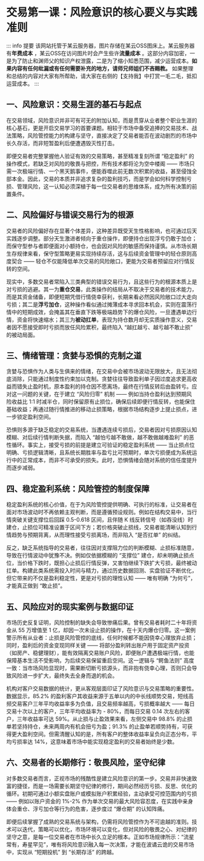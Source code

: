 # 交易第一课：风险意识的核心要义与实践准则
::: info 提要
该网站托管于某云服务器，图片存储在某云OSS图床上。某云服务器有**年费成本** ，某云OSS在访问图片时会产生些许**流量成本** 。这部分内容加密，一是为了防止和渊师父的知识产权泄露，二是为了缩小知悉范围，减少运营成本。**如果内容有任何纰漏或有任何需要补充的地方，请师兄师姐们不吝赐教。**
如果整理和总结的内容对大家有所帮助，请大家在右侧的【支持我】中打赏一毛二毛，抵扣运营成本。
:::
## 一、风险意识：交易生涯的基石与起点

在交易领域，风险意识并非可有可无的附加认知，而是贯穿从业者整个职业生涯的核心基石，更是开启交易学习的首要课题。相较于市场中备受追捧的交易技术、战法策略，风险管控能力的构建与坚守，直接决定了交易者能否在波动剧烈的市场中长久存活，而非短暂盈利后便遭遇毁灭性打击。

即便交易者完整掌握他人验证有效的交易策略，甚至精准复刻所谓 “稳定盈利” 的操作模式，若缺乏对风险的敬畏与把控，所有技术都将沦为空中楼阁 —— 市场只需一次极端行情、一个黑天鹅事件，便能吞噬此前无数次积累的收益，甚至侵蚀全部本金。因此，交易的本质并非追求复杂的盈利技巧，而是学会如何科学控制亏损、管理风险，这一认知必须深植于每一位交易者的思维体系，成为所有决策的前置条件。

## 二、风险偏好与错误交易行为的根源

交易者的风险偏好存在显著个体差异，这种差异既受天生性格影响，也可通过后天实践逐步调整。部分天生激进者倾向于重仓操作，即便持仓出现浮亏仍敢于加仓；而保守型参与者即便面对小额持仓，也会因对风险的敏感而保持谨慎。从市场长期生存规律来看，保守型策略更易实现持续存活，这与后续资金管理中的轻仓原则高度契合 —— 轻仓不仅能降低单次交易的风险敞口，更能为交易者预留应对行情反转的空间。

现实中，多数交易者常陷入三类典型的错误交易行为，且这些行为的根源本质上是对亏损的逃避。其一为**重仓交易**，此类操作的结局从不取决于交易者的技术能力，而是其资金储备，即便短期凭借行情侥幸获利，长期来看必然因风险敞口过大走向亏损；其二是**浮亏加仓**，这种操作看似通过摊薄成本寻求回本机会，实则在震荡行情中的短期成效，会掩盖其在垂直下跌等极端趋势下的爆仓风险，一旦遭遇单边行情，资金将快速缩水；其三为**被动扛单**，表现为持仓数月却无实质操作意义，交易者因不愿接受即时亏损而放任风险累积，最终陷入 “越扛越亏、越亏越不敢止损” 的被动局面。

## 三、情绪管理：贪婪与恐惧的克制之道

贪婪与恐惧作为人类与生俱来的情绪，在交易中会被市场波动无限放大，且无法彻底消除，只能通过制度性约束加以克制。贪婪往往导致盈利单子因过度追求更高收益而错失止盈时机，原本盈利的持仓因不愿离场，最终在行情反转后由盈转亏。应对这一问题的关键，在于建立 “风险归零” 机制 —— 例如当持仓盈利达到预期风险收益比 1:1 时减半仓，同时保留原有止损位，确保后续即便行情反转，也能保住基础收益；再通过随行情推进的移动止损策略，根据市场结构逐步上提止损点，进一步锁定盈利空间。

恐惧则多源于缺乏稳定的交易系统，当遭遇连续亏损后，交易者因对亏损原因认知模糊、对后续行情判断失据，而陷入 “越怕亏越不敢做，越不敢做越难盈利” 的恶性循环。事实上，接受亏损的前提是建立可验证的稳定盈利系统 —— 当止损点位明确、亏损逻辑清晰，且系统长期胜率与盈亏比可预期时，单次亏损便成为系统运行中的正常成本，而非不可承受的损失。此时，恐惧情绪会随对系统的信任度提升而逐步减弱。

## 四、稳定盈利系统：风险管控的制度保障

稳定盈利系统的核心价值，在于为风险管控提供明确、可执行的标准，让交易者在面对市场波动时不再依赖主观判断，而是遵循预设规则。例如在结构交易中，当行情突破关键支撑位后回踩 0.5-0.618 区间，且伴随 K 线反转信号（如吞没线）时建仓，止损位可精准设置于区间下方；若价格突破止损线，交易者能清晰认知到行情趋势与预期背离，从而理性接受亏损离场，而非陷入 “是否扛单” 的纠结。

反之，缺乏系统指导的交易者，往往因对支撑阻力位的判断模糊、止损标准随意，导致在行情波动中犹豫不决。例如仅依据模糊的 “支撑位” 建仓，却未明确止损点位，当价格下跌时，既担心止损后行情反弹，又害怕继续下跌扩大亏损，最终被动扛单。构建此类系统需投入时间与精力，通过历史数据回测、实盘验证不断优化，但它带来的不仅是盈利稳定性，更是对亏损的理性认知 —— 唯有明确 “为何亏”，才能真正做到 “敢止损”。

## 五、风险应对的现实案例与数据印证

市场历史反复证明，风险控制的缺失会导致惨痛后果。曾有交易者耗时二十年将资金从 55 万增值至 1 亿，却因一次未设止损的操作，在十天内爆仓归零。这一案例警示所有从业者：止损是风险管控的底线，任何时候都不能因侥幸心理放弃止损；同时，盈利后的资金变现同样关键 —— 将部分盈利转出账户用于固定资产投资（如房产、稳健理财），能有效隔离交易账户风险，即便账户遭遇极端行情，也能保障基本生活不受影响，为后续交易保留重启空间。这一逻辑与 “鳄鱼法则” 高度一致：当市场风险显现时，需果断切断亏损源头，而非抱有侥幸心理，否则只会导致风险进一步扩大，最终失去全身而退的机会。

机构对客户交易数据的统计，更从客观层面印证了风险意识与交易策略的重要性。数据显示，85.2% 的盈利客户其收益来源于五单以内的中长线顺势交易，短线高频交易客户三年平均收益率多为负值，且交易频率越高，亏损概率越大 —— 每日交易十次以上的客户，三年平均收益率为 - 80%，而每日交易 0.14 次左右的客户，三年收益率可达 59%。从止损与止盈效果来看，左侧交易中 98.8% 的止损单若坚持持仓，未来两周内有机会扭亏为盈；91.3% 的止盈单若顺势持有，可获得更大盈利空间。但需清醒认知的是，所有客户的整体收益率呈负向正态分布，平均亏损率达 14%，这意味着市场中能实现稳定盈利的交易者始终是少数。

## 六、交易者的长期修行：敬畏风险，坚守纪律

对多数交易者而言，正视市场的残酷性是建立风险意识的第一步。交易并非快速致富的捷径，而是一场需要长期坚守纪律的修行，期间必然经历亏损、反思、优化的循环。初期可通过小额实盘账户或模拟账户积累经验，主动承受可控范围内的亏损 —— 例如以账户资金的 1%-2% 作为单次交易的最大风险容忍度，在实践中亲身体会重仓、浮亏加仓等行为的危害，逐步度过 “爆仓期” 的认知阵痛。

即便后续掌握了成熟的交易系统与架构，仍需将风险管控作为不可逾越的准则。技术可以迭代，策略可以优化，市场环境可以变化，但对风险的敬畏之心、对纪律的坚守之意，是每一位交易者在市场中长久立足的根本。正如市场规律所示：“流星常有，寿星罕见”，唯有将风险意识融入每一次决策，才能在波谲云诡的交易市场中，实现从 “短期投机” 到 “长期存活” 的跨越。